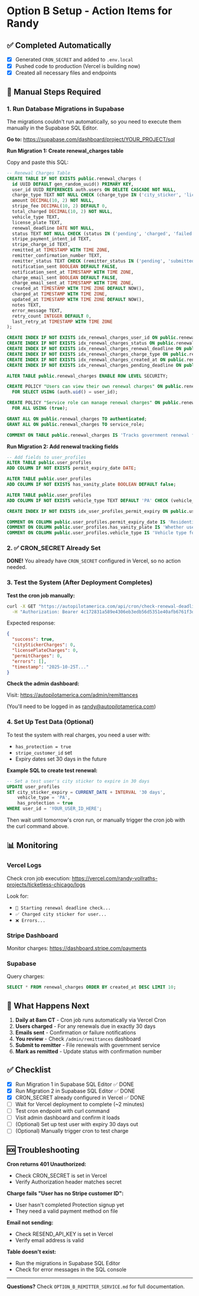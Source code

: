 # Option B Setup - Action Items for Randy

## ✅ Completed Automatically
- [x] Generated `CRON_SECRET` and added to `.env.local`
- [x] Pushed code to production (Vercel is building now)
- [x] Created all necessary files and endpoints

## 🔧 Manual Steps Required

### 1. Run Database Migrations in Supabase

The migrations couldn't run automatically, so you need to execute them manually in the Supabase SQL Editor.

**Go to:** https://supabase.com/dashboard/project/YOUR_PROJECT/sql

**Run Migration 1: Create renewal_charges table**

Copy and paste this SQL:

```sql
-- Renewal Charges Table
CREATE TABLE IF NOT EXISTS public.renewal_charges (
  id UUID DEFAULT gen_random_uuid() PRIMARY KEY,
  user_id UUID REFERENCES auth.users ON DELETE CASCADE NOT NULL,
  charge_type TEXT NOT NULL CHECK (charge_type IN ('city_sticker', 'license_plate', 'permit')),
  amount DECIMAL(10, 2) NOT NULL,
  stripe_fee DECIMAL(10, 2) DEFAULT 0,
  total_charged DECIMAL(10, 2) NOT NULL,
  vehicle_type TEXT,
  license_plate TEXT,
  renewal_deadline DATE NOT NULL,
  status TEXT NOT NULL CHECK (status IN ('pending', 'charged', 'failed', 'refunded', 'remitted')) DEFAULT 'pending',
  stripe_payment_intent_id TEXT,
  stripe_charge_id TEXT,
  remitted_at TIMESTAMP WITH TIME ZONE,
  remitter_confirmation_number TEXT,
  remitter_status TEXT CHECK (remitter_status IN ('pending', 'submitted', 'approved', 'rejected')),
  notification_sent BOOLEAN DEFAULT FALSE,
  notification_sent_at TIMESTAMP WITH TIME ZONE,
  charge_email_sent BOOLEAN DEFAULT FALSE,
  charge_email_sent_at TIMESTAMP WITH TIME ZONE,
  created_at TIMESTAMP WITH TIME ZONE DEFAULT NOW(),
  charged_at TIMESTAMP WITH TIME ZONE,
  updated_at TIMESTAMP WITH TIME ZONE DEFAULT NOW(),
  notes TEXT,
  error_message TEXT,
  retry_count INTEGER DEFAULT 0,
  last_retry_at TIMESTAMP WITH TIME ZONE
);

CREATE INDEX IF NOT EXISTS idx_renewal_charges_user_id ON public.renewal_charges(user_id);
CREATE INDEX IF NOT EXISTS idx_renewal_charges_status ON public.renewal_charges(status);
CREATE INDEX IF NOT EXISTS idx_renewal_charges_renewal_deadline ON public.renewal_charges(renewal_deadline);
CREATE INDEX IF NOT EXISTS idx_renewal_charges_charge_type ON public.renewal_charges(charge_type);
CREATE INDEX IF NOT EXISTS idx_renewal_charges_created_at ON public.renewal_charges(created_at);
CREATE INDEX IF NOT EXISTS idx_renewal_charges_pending_deadline ON public.renewal_charges(status, renewal_deadline) WHERE status = 'pending';

ALTER TABLE public.renewal_charges ENABLE ROW LEVEL SECURITY;

CREATE POLICY "Users can view their own renewal charges" ON public.renewal_charges
  FOR SELECT USING (auth.uid() = user_id);

CREATE POLICY "Service role can manage renewal charges" ON public.renewal_charges
  FOR ALL USING (true);

GRANT ALL ON public.renewal_charges TO authenticated;
GRANT ALL ON public.renewal_charges TO service_role;

COMMENT ON TABLE public.renewal_charges IS 'Tracks government renewal fees charged to users when deadlines approach (Option B remitter model)';
```

**Run Migration 2: Add renewal tracking fields**

```sql
-- Add fields to user_profiles
ALTER TABLE public.user_profiles
ADD COLUMN IF NOT EXISTS permit_expiry_date DATE;

ALTER TABLE public.user_profiles
ADD COLUMN IF NOT EXISTS has_vanity_plate BOOLEAN DEFAULT false;

ALTER TABLE public.user_profiles
ADD COLUMN IF NOT EXISTS vehicle_type TEXT DEFAULT 'PA' CHECK (vehicle_type IN ('PA', 'PB', 'SB', 'MT', 'LT'));

CREATE INDEX IF NOT EXISTS idx_user_profiles_permit_expiry ON public.user_profiles(permit_expiry_date) WHERE permit_expiry_date IS NOT NULL;

COMMENT ON COLUMN public.user_profiles.permit_expiry_date IS 'Residential parking permit expiration date';
COMMENT ON COLUMN public.user_profiles.has_vanity_plate IS 'Whether user has a vanity license plate (affects renewal cost)';
COMMENT ON COLUMN public.user_profiles.vehicle_type IS 'Vehicle type for city sticker: PA, PB, SB, MT, LT';
```

### 2. ✅ CRON_SECRET Already Set

**DONE!** You already have `CRON_SECRET` configured in Vercel, so no action needed.

### 3. Test the System (After Deployment Completes)

**Test the cron job manually:**

```bash
curl -X GET "https://autopilotamerica.com/api/cron/check-renewal-deadlines" \
  -H "Authorization: Bearer 4c172831a589e4306eb3edb56d5351e40afb6761f3d57b5e04c068920e3ed372"
```

Expected response:
```json
{
  "success": true,
  "cityStickerCharges": 0,
  "licensePlateCharges": 0,
  "permitCharges": 0,
  "errors": [],
  "timestamp": "2025-10-25T..."
}
```

**Check the admin dashboard:**

Visit: https://autopilotamerica.com/admin/remittances

(You'll need to be logged in as randy@autopilotamerica.com)

### 4. Set Up Test Data (Optional)

To test the system with real charges, you need a user with:
- `has_protection = true`
- `stripe_customer_id` set
- Expiry dates set 30 days in the future

**Example SQL to create test renewal:**

```sql
-- Set a test user's city sticker to expire in 30 days
UPDATE user_profiles
SET city_sticker_expiry = CURRENT_DATE + INTERVAL '30 days',
    vehicle_type = 'PA',
    has_protection = true
WHERE user_id = 'YOUR_USER_ID_HERE';
```

Then wait until tomorrow's cron run, or manually trigger the cron job with the curl command above.

## 📊 Monitoring

### Vercel Logs
Check cron job execution: https://vercel.com/randy-vollraths-projects/ticketless-chicago/logs

Look for:
- `🔄 Starting renewal deadline check...`
- `✅ Charged city sticker for user...`
- `❌ Errors...`

### Stripe Dashboard
Monitor charges: https://dashboard.stripe.com/payments

### Supabase
Query charges:
```sql
SELECT * FROM renewal_charges ORDER BY created_at DESC LIMIT 10;
```

## 🎯 What Happens Next

1. **Daily at 8am CT** - Cron job runs automatically via Vercel Cron
2. **Users charged** - For any renewals due in exactly 30 days
3. **Emails sent** - Confirmation or failure notifications
4. **You review** - Check `/admin/remittances` dashboard
5. **Submit to remitter** - File renewals with government service
6. **Mark as remitted** - Update status with confirmation number

## ✅ Checklist

- [x] Run Migration 1 in Supabase SQL Editor ✅ DONE
- [x] Run Migration 2 in Supabase SQL Editor ✅ DONE
- [x] CRON_SECRET already configured in Vercel ✅ DONE
- [ ] Wait for Vercel deployment to complete (~2 minutes)
- [ ] Test cron endpoint with curl command
- [ ] Visit admin dashboard and confirm it loads
- [ ] (Optional) Set up test user with expiry 30 days out
- [ ] (Optional) Manually trigger cron to test charge

## 🆘 Troubleshooting

**Cron returns 401 Unauthorized:**
- Check CRON_SECRET is set in Vercel
- Verify Authorization header matches secret

**Charge fails "User has no Stripe customer ID":**
- User hasn't completed Protection signup yet
- They need a valid payment method on file

**Email not sending:**
- Check RESEND_API_KEY is set in Vercel
- Verify email address is valid

**Table doesn't exist:**
- Run the migrations in Supabase SQL Editor
- Check for error messages in the SQL console

---

**Questions?** Check `OPTION_B_REMITTER_SERVICE.md` for full documentation.
